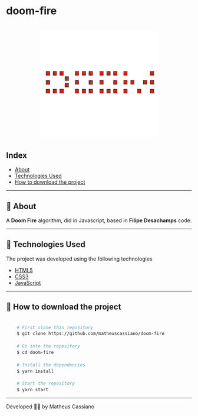 # doom-fire

<h1 align="center">
    <img src="assets/img/logo.png">
</h1>


## Index

- [About](#-about)
- [Technologies Used](#-technologies-used)
- [How to download the project](#-how-to-download-the-project)

---

## 🔖 About

A **Doom Fire** algorithm, did in Javascript, based in **Filipe Desachamps** code.

---

## 📌 Technologies Used

The project was developed using the following technologies

- [HTML5](https://developer.mozilla.org/pt-BR/docs/Web/HTML/HTML5)
- [CSS3](https://developer.mozilla.org/pt-BR/docs/Web/CSS)
- [JavaScript](https://www.javascript.com/)

---

## 📁 How to download the project

```bash

    # First clone this repository
    $ git clone https://github.com/matheuscassiano/doom-fire

    # Go into the repository
    $ cd doom-fire

    # Install the dependencies
    $ yarn install

    # Start the repository
    $ yarn start

```

---

Developed 👨‍🚀 by Matheus Cassiano




